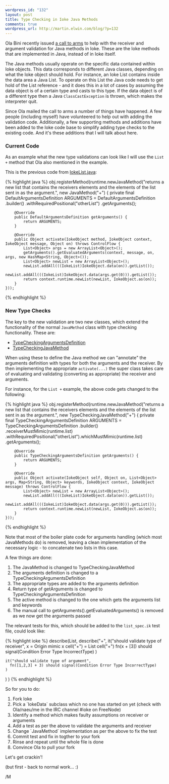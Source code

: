 ```yaml
--- 
wordpress_id: "132"
layout: post
title: Type Checking in Ioke Java Methods
comments: true
wordpress_url: http://martin.elwin.com/blog/?p=132
---
```

Ola Bini recently issued <a href="http://kenai.com/projects/ioke/lists/dev/archive/2009-01/message/21">a call to arms</a> to help with the receiver and argument validation for Java methods in Ioke. These are the Ioke methods that are implemented in Java, instead of in Ioke itself.

The Java methods usually operate on the specific data contained within Ioke objects. This data corresponds to different Java classes, depending on what the Ioke object should hold. For instance, an Ioke List contains inside the data area a Java List. To operate on this List the Java code needs to get hold of the List reference - and it does this in a lot of cases by assuming the data object is of a certain type and casts to this type. If the data object is of a different type then a Java `ClassCastException` is thrown, which makes the interpreter quit.

Since Ola mailed the call to arms a number of things have happened. A few people (including myself) have volunteered to help out with adding the validation code. Additionally, a few supporting methods and additions have been added to the Ioke code base to simplify adding type checks to the existing code. And it's these additions that I will talk about here.

### Current Code

As an example what the new type validations can look like I will use the `List +` method that Ola also mentioned in the example.

This is the previous code from <a href="http://github.com/olabini/ioke/blob/e3018142943253f0fd13a967ffb68d39087d9600/src/main/ioke/lang/IokeList.java">IokeList.java</a>:

{% highlight java %}
obj.registerMethod(runtime.newJavaMethod("returns a new list that contains the receivers elements and the elements of the list sent in as the argument.", new JavaMethod("+") {
        private final DefaultArgumentsDefinition ARGUMENTS = DefaultArgumentsDefinition
            .builder()
            .withRequiredPositional("otherList")
            .getArguments();
        
        @Override
        public DefaultArgumentsDefinition getArguments() {
            return ARGUMENTS;
        }
        
        @Override
        public Object activate(IokeObject method, IokeObject context, IokeObject message, Object on) throws ControlFlow {
            List<Object> args = new ArrayList<Object>();
            getArguments().getEvaluatedArguments(context, message, on, args, new HashMap<String, Object>());
            List<Object> newList = new ArrayList<Object>();
            newList.addAll(((IokeList)IokeObject.data(on)).getList());
            newList.addAll(((IokeList)IokeObject.data(args.get(0))).getList());
            return context.runtime.newList(newList, IokeObject.as(on));
        }
    }));
{% endhighlight %}



### New Type Checks

The key to the new validation are two new classes, which extend the functionality of the normal `JavaMethod` class with type checking functionality. These are:

<ul>
	<li><a href="http://github.com/olabini/ioke/blob/0e20b492b8e057e9d2c006698deca02ebf8f45f7/src/main/ioke/lang/TypeCheckingArgumentsDefinition.java">TypeCheckingArgumentsDefinition</a></li>
	<li><a href="http://github.com/olabini/ioke/blob/0e20b492b8e057e9d2c006698deca02ebf8f45f7/src/main/ioke/lang/TypeCheckingJavaMethod.java">TypeCheckingJavaMethod</a></li>
</ul>

When using these to define the Java method we can "annotate" the arguments definition with types for both the arguments and the receiver. By then implementing the appropriate `activate(...)` the super class takes care of evaluating and validating (converting as appropriate) the receiver and arguments.

For instance, for the `List +` example, the above code gets changed to the following:

{% highlight java %}
obj.registerMethod(runtime.newJavaMethod("returns a new list that contains the receivers elements and the elements of the list sent in as the argument.", new TypeCheckingJavaMethod("+") {
        private final TypeCheckingArgumentsDefinition ARGUMENTS = TypeCheckingArgumentsDefinition
            .builder()
            .receiverMustMimic(runtime.list)
            .withRequiredPositional("otherList").whichMustMimic(runtime.list)
            .getArguments();
        
        @Override
        public TypeCheckingArgumentsDefinition getArguments() {
            return ARGUMENTS;
        }
        
        @Override
        public Object activate(IokeObject self, Object on, List<Object> args, Map<String, Object> keywords, IokeObject context, IokeObject message) throws ControlFlow {
            List<Object> newList = new ArrayList<Object>();
            newList.addAll(((IokeList)IokeObject.data(on)).getList());
            newList.addAll(((IokeList)IokeObject.data(args.get(0))).getList());
            return context.runtime.newList(newList, IokeObject.as(on));
        }
    }));
{% endhighlight %}

Note that most of the boiler plate code for arguments handling (which most JavaMethods do) is removed, leaving a clean implementation of the necessary logic - to concatenate two lists in this case.

A few things are done:

<ol>
	<li>The JavaMethod is changed to TypeCheckingJavaMethod</li>
	<li>The arguments definition is changed to a TypeCheckingArgumentsDefinition</li>
	<li>The appropriate types are added to the arguments definition</li>
	<li>Return type of getArguments is changed to TypeCheckingArgumentsDefinition</li>
	<li>The active method is changed to the one which gets the arguments list and keywords</li>
	<li>The manual call to getArguments().getEvaluatedArguments() is removed as we now get the arguments passed</li>
</ol>

The relevant tests for this, which should be added to the `list_spec.ik` test file, could look like:

{% highlight ioke %}
describe(List,
  describe("+", 
    it("should validate type of receiver",
      x = Origin mimic
      x cell("+") = List cell("+")
      fn(x + [3]) should signal(Condition Error Type IncorrectType)
    )

    it("should validate type of argument",
      fn([1,2,3] + 3) should signal(Condition Error Type IncorrectType)
    )
  )
)
{% endhighlight %}

So for you to do:

<ol>
	<li>Fork Ioke</li>
	<li>Pick a `IokeData` subclass which no one has started on yet (check with Ola/naeu/me in the IRC channel #ioke on FreeNode)</li>
        <li>Identify a method which makes faulty assumptions on receiver or arguments</li>
	<li>Add a test as per the above to validate the arguments and receiver</li>
	<li>Change `JavaMethod` implementation as per the above to fix the test</li>
	<li>Commit test and fix in togther to your fork</li>
	<li>Rinse and repeat until the whole file is done</li>
	<li>Convince Ola to pull your fork</li>
</ol>

Let's get crackin'!

(but first - back to normal work... :)

/M
